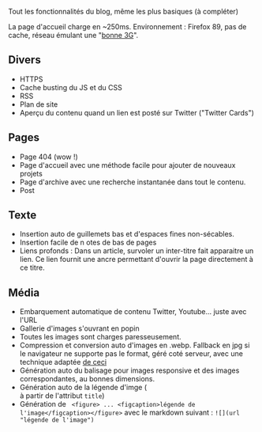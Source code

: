 Tout les fonctionnalités du blog, même les plus basiques (à compléter)


La page d'accueil charge en ~250ms. Environnement : Firefox 89, pas de cache, réseau émulant une "[bonne 3G](https://developer.mozilla.org/fr/docs/Tools/Network_Monitor/Throttling)".


## Divers
- HTTPS
- Cache busting du JS et du CSS
- RSS
- Plan de site
- Aperçu du contenu quand un lien est posté sur Twitter ("Twitter Cards")


## Pages

- Page 404 (wow !)
- Page d'accueil avec une méthode facile pour ajouter de nouveaux projets
- Page d'archive avec une recherche instantanée dans tout le contenu.
- Post


## Texte

- Insertion auto de guillemets bas et d'espaces fines non-sécables.
- Insertion facile de n	otes de bas de pages
- Liens profonds : Dans un article, survoler un inter-titre fait apparaitre un lien. Ce lien fournit une ancre permettant d'ouvrir la page directement à ce titre.


## Média

- Embarquement automatique de contenu Twitter, Youtube... juste avec l'URL
- Gallerie d'images s'ouvrant en popin
- Toutes les images sont charges paresseusement.
- Compression et conversion auto d'images en .webp. Fallback en jpg si le navigateur ne supporte pas le format, géré coté serveur, avec une technique adaptée [de ceci](https://github.com/cdowdy/Nginx-Content-Negotiation/blob/master/nginx.conf)
- Génération auto du balisage pour images responsive et des images correspondantes, au bonnes dimensions.
- Génération auto de la légende d'imge (<figcaption> à partir de l'attribut `title`)
- Génération de ` <figure> ... <figcaption>légende de l'image</figcaption></figure>` avec le markdown suivant : `![](url "légende de l'image")`
